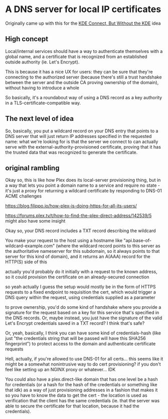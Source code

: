 # A DNS server for local IP certificates

Originally came up with this for the [KDE Connect, But Without the KDE](8639e616-3739-488a-8972-138ab1d4dd0a.md) idea

## High concept

Local/internal services should have a way to authenticate themselves with a global name, and a certificate that is recognized from an established outside authority (ie. Let's Encrypt).

This is because it has a nice UX for users: they can be sure that they're connecting to the authorized server (because there's still a trust handshake between the server and the outside CA proving ownership of the domain), without having to introduce a whole

So basically, it's a roundabout way of using a DNS record as a key authority in a TLS-certificate-compatible way.

## The next level of idea

So, basically, you put a wildcard record on your DNS entry that points to a DNS server that will just return IP addresses specified in the requested name: what we're looking for is that the server we connect to can actually serve with the external-authority-provisioned certificate, proving that it has the trusted data that was recognized to generate the certificate.

## original rambling

Okay so, this is like how Plex does its local-server provisioning thing, but in a way that lets you point a domain name to a service and require no state - it's just a proxy for returning a wildcard certificate by responding to DNS-01 ACME challenges

https://blog.filippo.io/how-plex-is-doing-https-for-all-its-users/

https://forums.plex.tv/t/how-to-find-the-plex-direct-address/142539/5 might also have some insight

Okay so, your DNS record includes a TXT record describing the wildcard

You make your request to the host using a hostname like "api.base-of-wildcard-example.com" (where the wildcard record points to this server as the authoritative nameserver for this subdomain, so it always points to that server for this kind of domain), and it returns an A(AAA) record for the HTTP(S) side of this

actually you'd probably do it initially with a request to the known address, so it could provision the certificate on an already-secured connection

so yeah actually I guess the setup would mostly be in the form of HTTPS requests to a fixed endpoint to requisition the cert, which would trigger a DNS query within the request, using credentials supplied as a parameter

to prove ownership, you'd do some kind of handshake where you provide a signature for the request based on a key for this service that's specified in the DNS records. Or, maybe instead, you just have the signature of the valid Let's Encrypt credentials saved in a TXT record? I think that's safe?

Or, yeah, basically, I think you can have some kind of credentials-hash (like just "the credentials string that will be passed will have this SHA256 fingerprint") to protect access to the domain and authenticate certificate requests

Hell, actually, if you're allowed to use DNS-01 for all certs... this seems like it might be a somewhat nonintrusive way to do cert provisioning? if you don't feel like setting up an NGINX proxy or whatever... IDK

You could also have a plex.direct-like domain that has one level be a hash for credentials (or a hash for the hash of the credentials or something like that idk) as a way of just provisioning addresses in a fashion that makes it so you have to know the data to get the cert - the location is used as verification that the client has the same credentials (ie. that the server was able to secure the certificate for that location, because it had the credentials).
